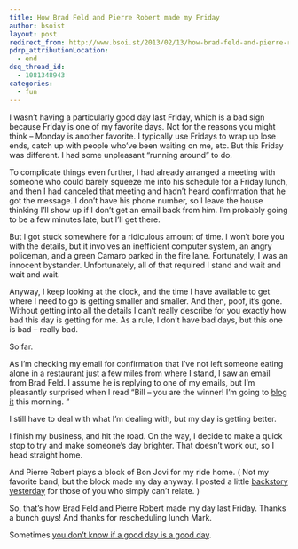```yaml
---
title: How Brad Feld and Pierre Robert made my Friday
author: bsoist
layout: post
redirect_from: http://www.bsoi.st/2013/02/13/how-brad-feld-and-pierre-robert-made-my-friday/
pdrp_attributionLocation:
  - end
dsq_thread_id:
  - 1081348943
categories:
  - fun
---
```

I wasn’t having a particularly good day last Friday, which is a bad sign because Friday is one of my favorite days. Not for the reasons you might think &#8211; Monday is another favorite. I typically use Fridays to wrap up lose ends, catch up with people who’ve been waiting on me, etc. But this Friday was different. I had some unpleasant “running around” to do.

To complicate things even further, I had already arranged a meeting with someone who could barely squeeze me into his schedule for a Friday lunch, and then I had canceled that meeting and hadn’t heard confirmation that he got the message. I don’t have his phone number, so I leave the house thinking I’ll show up if I don’t get an email back from him. I’m probably going to be a few minutes late, but I’ll get there.

But I got stuck somewhere for a ridiculous amount of time. I won’t bore you with the details, but it involves an inefficient computer system, an angry policeman, and a green Camaro parked in the fire lane. Fortunately, I was an innocent bystander. Unfortunately, all of that required I stand and wait and wait and wait.

Anyway, I keep looking at the clock, and the time I have available to get where I need to go is getting smaller and smaller. And then, poof, it’s gone. Without getting into all the details I can’t really describe for you exactly how bad this day is getting for me. As a rule, I don’t have bad days, but this one is bad &#8211; really bad.

So far.

As I’m checking my email for confirmation that I’ve not left someone eating alone in a restaurant just a few miles from where I stand, I saw an email from Brad Feld. I assume he is replying to one of my emails, but I’m pleasantly surprised when I read “Bill &#8211; you are the winner! I’m going to [blog it][1] this morning. ”

I still have to deal with what I’m dealing with, but my day is getting better.

I finish my business, and hit the road. On the way, I decide to make a quick stop to try and make someone’s day brighter. That doesn’t work out, so I head straight home.

And Pierre Robert plays a block of Bon Jovi for my ride home. ( Not my favorite band, but the block made my day anyway. I posted a little [backstory yesterday][2] for those of you who simply can’t relate. )

So, that’s how Brad Feld and Pierre Robert made my day last Friday. Thanks a bunch guys! And thanks for rescheduling lunch Mark.

Sometimes [you don&#8217;t know if a good day is a good day][3].

 [1]: http://www.feld.com/wp/archives/2013/02/the-winners-of-the-startup-life-win-a-dinner.html
 [2]: /2013/02/12/hair-metal-mondays-tuesday-edition/
 [3]: http://www.alearningaday.com/2013/02/you-don-know-if-good-day-is-good-day.html

